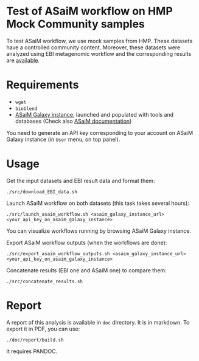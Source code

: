 Test of ASaiM workflow on HMP Mock Community samples
====================================================

To test ASaiM workflow, we use mock samples from HMP. These datasets have a controlled community content. Moreover, these datasets were analyzed using EBI metagenomic workflow and the corresponding results are [available](https://www.ebi.ac.uk/metagenomics/projects/SRP004311).

# Requirements

- `wget`
- `bioblend`
- [ASaiM Galaxy instance](https://github.com/ASaiM/framework), launched and populated with tools and databases (Check also [ASaiM documentation](http://asaim.readthedocs.org/en/latest/framework/index.html))

You need to generate an API key corresponding to your account on ASaiM Galaxy instance (in `User` menu, on top panel).

# Usage

Get the input datasets and EBI result data and format them:

```
./src/download_EBI_data.sh
```

Launch ASaiM workflow on both datasets (this task takes several hours):

```
./src/launch_asaim_workflow.sh <asaim_galaxy_instance_url> <your_api_key_on_asaim_galaxy_instance>
```

You can visualize workflows running by browsing ASaiM Galaxy instance. 

Export ASaiM workflow outputs (when the workflows are done):

```
./src/export_asaim_workflow_outputs.sh <asaim_galaxy_instance_url> <your_api_key_on_asaim_galaxy_instance>
``` 

Concatenate results (EBI one and ASaiM one) to compare them:

```
./src/concatenate_results.sh 
```

# Report

A report of this analysis is available in `doc` directory. It is in markdown. To export it in PDF, you can use:

```
./doc/report/build.sh
```

It requires PANDOC.
